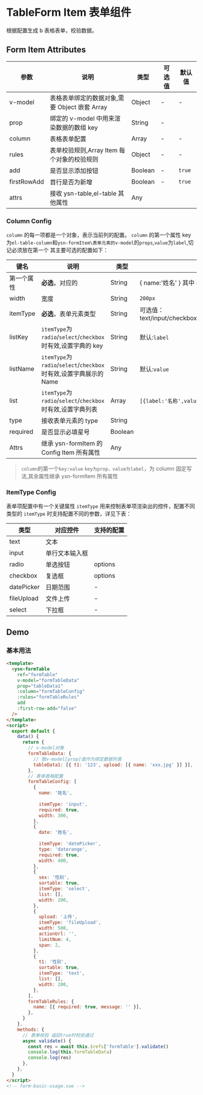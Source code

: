 # TableForm Item 表单组件

根据配置生成 b 表格表单，校验数据。

## Form Item Attributes

| 参数        | 说明                                          | 类型    | 可选值 | 默认值 |
| ----------- | --------------------------------------------- | ------- | ------ | ------ |
| v-model     | 表格表单绑定的数据对象,需要 Object 嵌套 Array | Object  | -      | -      |
| prop        | 绑定的 v-model 中用来渲染数据的数组 key       | String  | -      |        |
| column      | 表格表单配置                                  | Array   | -      | -      |
| rules       | 表单校验规则,Array Item 每个对象的校验规则    | Object  | -      | -      |
| add         | 是否显示添加按钮                              | Boolean | -      | `true` |
| firstRowAdd | 首行是否为新增                                | Boolean | -      | `true` |
| attrs       | 接收 ysn-table,el-table 其他属性              | Any     |        |

### Column Config

`column` 的每一项都是一个对象，表示当前列的配置。
`column` 的第一个属性 key 为`el-table-column`和`ysn-formItem\表单元素的v-model`的`props`,`value`为`label`,切记必须放在第一个
其主要可选的配置如下：

| 键名       | 说明                                                              | 类型    | 示例                                                           |
| ---------- | ----------------------------------------------------------------- | ------- | -------------------------------------------------------------- |
| 第一个属性 | **必选**，对应的                                                  | String  | { name:'姓名' } 其中 `name`会作为 prop， `姓名`为 label        |
| width      | 宽度                                                              | String  | `200px`                                                        |
| itemType   | **必选**，表单元素类型                                            | String  | 可选值：text/input/checkbox/datePicker/fileUpload/radio/select |
| listKey    | `itemType`为`radio`/`select`/`checkbox`时有效,设置字典的 key      | String  | 默认:`label`                                                   |
| listName   | `itemType`为`radio`/`select`/`checkbox`时有效,设置字典展示的 Name | String  | 默认:`value`                                                   |
| list       | `itemType`为`radio`/`select`/`checkbox`时有效,设置字典列表        | Array   | `[{label:'名称',value:'1'}]`                                   |
| type       | 接收表单元素的 type                                               | String  |
| required   | 是否显示必填星号                                                  | Boolean |
| Attrs      | 继承 ysn-formItem 的 Config Item 所有属性                        | Any     |

> `column`的第一个`key:value` `key为prop，value为label`，为 column 固定写法,其余属性继承 ysn-formItem 所有属性

### ItemType Config

表单项配置中有一个关键属性 `itemType` 用来控制表单项渲染出的控件，配置不同类型的 `itemType` 时支持配置不同的参数，详见下表：

| 类型       | 对应控件       | 支持的配置 |
| ---------- | -------------- | ---------- |
| text       | 文本           |            |
| input      | 单行文本输入框 |            |
| radio      | 单选按钮       | options    |
| checkbox   | 复选框         | options    |
| datePicker | 日期范围       | -          |
| fileUpload | 文件上传       | -          |
| select     | 下拉框         | -          |

## Demo

### 基本用法

```html
<template>
  <ysn-formTable
    ref="formTable"
    v-model="formTableData"
    prop="tableData1"
    :column="formTableConfig"
    :rules="formTableRules"
    add
    :first-row-add="false"
  />
</template>
<script>
  export default {
    data() {
      return {
        // v-model对象
        formTableData: {
          // 取v-model[prop]值作为绑定数据列表
          tableData1: [{ t1: '123', upload: [{ name: 'xxx.jpg' }] }],
        },
        // 表单表格配置
        formTableConfig: [
          {
            name: '姓名',
            
            itemType: 'input',
            required: true,
            width: 300,
          },
          {
            date: '姓名',
            
            itemType: 'datePicker',
            type: 'daterange',
            required: true,
            width: 400,
          },
          {
            sex: '性别',
            sortable: true,
            itemType: 'select',
            list: [],
            width: 200,
          },
          {
            upload: '上传',
            itemType: 'fileUpload',
            width: 500,
            actionUrl: '',
            limitNum: 4,
            span: 2,
          },
          {
            t1: '性别',
            sortable: true,
            itemType: 'text',
            list: [],
            width: 200,
          },
        ],
        formTableRules: {
          name: [{ required: true, message: '' }],
        },
      }
    },
    methods: {
      // 表单校验 返回true时校验通过
      async validate() {
        const res = await this.$refs['formTable'].validate()
        console.log(this.formTableData)
        console.log(res)
      },
    },
  }
</script>
<!-- form-basic-usage.vue -->
```
